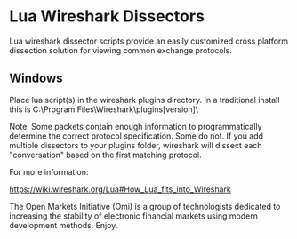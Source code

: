 Lua Wireshark Dissectors
========================

Lua wireshark dissector scripts provide an easily customized cross platform dissection solution for viewing common exchange protocols.

Windows
-------

Place lua script(s) in the wireshark plugins directory. In a traditional install this is C:\Program Files\Wireshark\plugins\[version]\

Note: Some packets contain enough information to programmatically determine the correct protocol specification.  Some do not.  If you add multiple dissectors to your plugins folder, wireshark will dissect each "conversation" based on the first matching protocol. 

For more information:

https://wiki.wireshark.org/Lua#How_Lua_fits_into_Wireshark

The Open Markets Initiative (Omi) is a group of technologists dedicated to increasing the stability of electronic financial markets using modern development methods. Enjoy.
